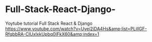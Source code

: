 # Full-Stack-React-Django-
Yoytube tutorial Full Stack React &amp; Django  https://www.youtube.com/watch?v=Uyei2iDA4Hs&amp;list=PLillGF-RfqbbRA-CIUxlxkUpbq0IFkX60&amp;index=1
